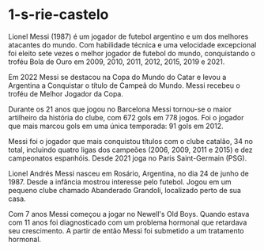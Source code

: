 # 1-s-rie-castelo
Lionel Messi (1987) é um jogador de futebol argentino e um dos melhores atacantes do mundo. Com habilidade técnica e uma velocidade excepcional foi eleito sete vezes o melhor jogador de futebol do mundo, conquistando o troféu Bola de Ouro em 2009, 2010, 2011, 2012, 2015, 2019 e 2021.

Em 2022 Messi se destacou na Copa do Mundo do Catar e levou a Argentina a Conquistar o título de Campeã do Mundo. Messi recebeu o troféu de Melhor Jogador da Copa.

Durante os 21 anos que jogou no Barcelona Messi tornou-se o maior artilheiro da história do clube, com 672 gols em 778 jogos. Foi o jogador que mais marcou gols em uma única temporada: 91 gols em 2012.

Messi foi o jogador que mais conquistou títulos com o clube catalão, 34 no total, incluindo quatro ligas dos campeões (2006, 2009, 2011 e 2015) e dez campeonatos espanhóis. Desde 2021 joga no Paris Saint-Germain (PSG).

Lionel Andrés Messi nasceu em Rosário, Argentina, no dia 24 de junho de 1987. Desde a infância mostrou interesse pelo futebol. Jogou em um pequeno clube chamado Abanderado Grandoli, localizado perto de sua casa.

Com 7 anos Messi começou a jogar no Newell's Old Boys. Quando estava com 11 anos foi diagnosticado com um problema hormonal que retardava seu crescimento. A partir de então Messi foi submetido a um tratamento hormonal.

